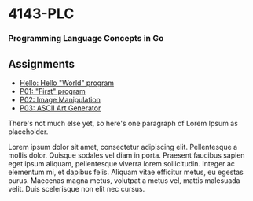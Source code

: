 # 4143-PLC
### Programming Language Concepts in Go

## Assignments
- [Hello: Hello "World" program](./assignments/Hello/)
- [P01: "First" program](./assignments/P01)
- [P02: Image Manipulation](./assignments/P02)
- [P03: ASCII Art Generator](./assignments/P03)

There's not much else yet, so here's one paragraph of Lorem Ipsum as placeholder.

Lorem ipsum dolor sit amet, consectetur adipiscing elit. Pellentesque a mollis dolor. Quisque sodales vel diam in porta. Praesent faucibus sapien eget ipsum aliquam, pellentesque viverra lorem sollicitudin. Integer ac elementum mi, et dapibus felis. Aliquam vitae efficitur metus, eu egestas purus. Maecenas magna metus, volutpat a metus vel, mattis malesuada velit. Duis scelerisque non elit nec cursus. 
